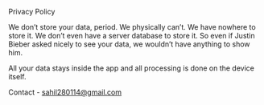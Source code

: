 Privacy Policy

We don’t store your data, period.
We physically can’t. We have nowhere to store it. We don’t even have a server database to store it. So even if Justin Bieber asked nicely to see your data, we wouldn’t have anything to show him.

All your data stays inside the app and all processing is done on the device itself.

Contact - sahil280114@gmail.com
